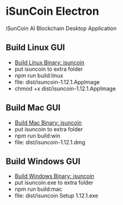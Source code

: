 # iSunCoin Electron
iSunCoin AI Blockchain Desktop Application

## Build Linux GUI
- [Build Linux Binary: isuncoin](https://github.com/CAFECA-IO/isuncoin/tree/develop?tab=readme-ov-file#building-linux-binary)
- put isuncoin to extra folder
- npm run build:linux
- file: dist/isuncoin-1.12.1.AppImage
- chmod +x dist/isuncoin-1.12.1.AppImage

## Build Mac GUI
- [Build Mac Binary: isuncoin](https://github.com/CAFECA-IO/isuncoin/tree/develop?tab=readme-ov-file#building-mac-binary)
- put isuncoin to extra folder
- npm run build:win
- file: dist/isuncoin-1.12.1.dmg

## Build Windows GUI
- [Build Windows Binary: isuncoin](https://github.com/CAFECA-IO/isuncoin/tree/develop?tab=readme-ov-file#building-windows-exe)
- put isuncoin.exe to extra folder
- npm run build:mac
- file: dist/isuncoin Setup 1.12.1.exe
